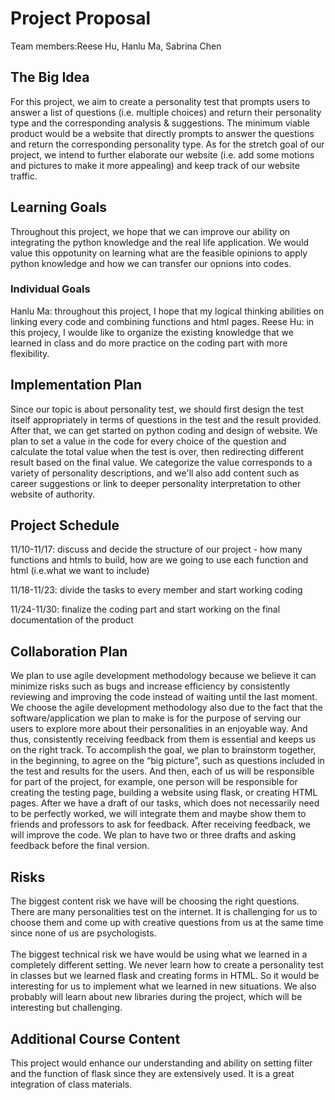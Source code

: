 # Project Proposal
Team members:Reese Hu, Hanlu Ma, Sabrina Chen
## The Big Idea
For this project, we aim to create a personality test that prompts users to answer a list of questions (i.e. multiple choices) and return their personality type and the corresponding analysis & suggestions. The minimum viable product would be a website that directly prompts to answer the questions and return the corresponding personality type. As for the stretch goal of our project, we intend to further elaborate our website (i.e. add some motions and pictures to make it more appealing) and keep track of our website traffic.
## Learning Goals
Throughout this project, we hope that we can improve our ability on integrating the python knowledge and the real life application. We would value this oppotunity on learning what are the feasible opinions to apply python knowledge and how we can transfer our opnions into codes.
### Individual Goals
Hanlu Ma: throughout this project, I hope that my logical thinking abilities on linking every code and combining functions and html pages. 
Reese Hu: in this projecy, I woulde like to organize the existing knowledge that we learned in class and do more practice on the coding part with more flexibility.
## Implementation Plan
Since our topic is about personality test, we should first design the test itself appropriately in terms of questions in the test and the result provided. After that, we can get started on python coding and design of website. We plan to set a value in the code for every choice of the question and calculate the total value when the test is over, then redirecting different result based on the final value. We categorize the value corresponds to a variety of personality descriptions, and we'll also add content such as career suggestions or link to deeper personality interpretation to other website of authority.
## Project Schedule
11/10-11/17: discuss and decide the structure of our project - how many functions and htmls to build, how are we going to use each function and html (i.e.what we want to include)

11/18-11/23: divide the tasks to every member and start working coding

11/24-11/30: finalize the coding part and start working on the final documentation of the product
## Collaboration Plan
We plan to use agile development methodology because we believe it can minimize risks such as bugs and increase efficiency by consistently reviewing and improving the code instead of waiting until the last moment. We choose the agile development methodology also due to the fact that the software/application we plan to make is for the purpose of serving our users to explore more about their personalities in an enjoyable way. And thus, consistently receiving feedback from them is essential and keeps us on the right track. To accomplish the goal, we plan to brainstorm together, in the beginning, to agree on the “big picture”, such as questions included in the test and results for the users. And then, each of us will be responsible for part of the project, for example, one person will be responsible for creating the testing page, building a website using flask, or creating HTML pages. After we have a draft of our tasks, which does not necessarily need to be perfectly worked, we will integrate them and maybe show them to friends and professors to ask for feedback. After receiving feedback, we will improve the code. We plan to have two or three drafts and asking feedback before the final version.     
## Risks
The biggest content risk we have will be choosing the right questions. There are many personalities test on the internet. It is challenging for us to choose them and come up with creative questions from us at the same time since none of us are psychologists. <br>
<br>
The biggest technical risk we have would be using what we learned in a completely different setting. We never learn how to create a personality test in classes but we learned flask and creating forms in HTML. So it would be interesting for us to implement what we learned in new situations. We also probably will learn about new libraries during the project, which will be interesting but challenging.   

## Additional Course Content
This project would enhance our understanding and ability on setting filter and the function of flask since they are extensively used. It is a great integration of class materials.